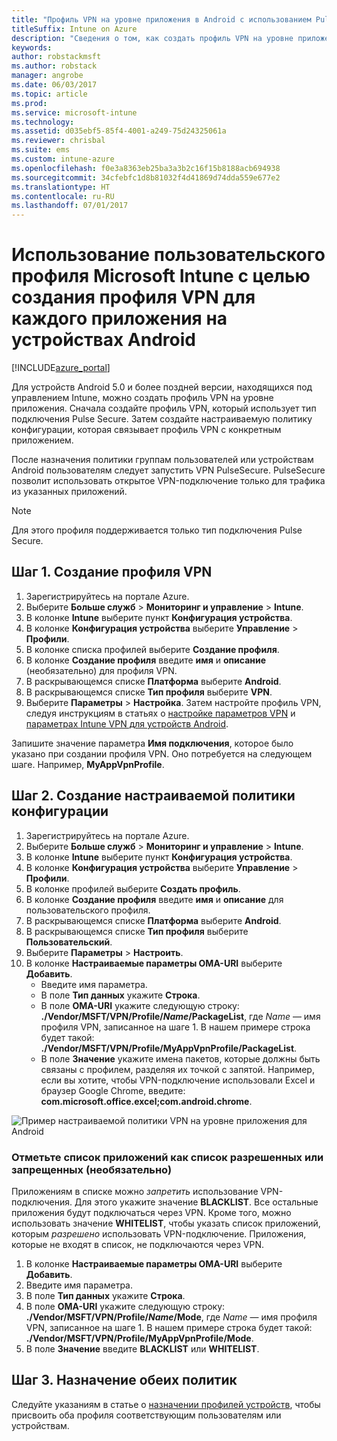 ```yaml
---
title: "Профиль VPN на уровне приложения в Android с использованием Pulse Secure"
titleSuffix: Intune on Azure
description: "Сведения о том, как создать профиль VPN на уровне приложения для устройств Android, находящихся под управлением Intune.\""
keywords: 
author: robstackmsft
ms.author: robstack
manager: angrobe
ms.date: 06/03/2017
ms.topic: article
ms.prod: 
ms.service: microsoft-intune
ms.technology: 
ms.assetid: d035ebf5-85f4-4001-a249-75d24325061a
ms.reviewer: chrisbal
ms.suite: ems
ms.custom: intune-azure
ms.openlocfilehash: f0e3a8363eb25ba3a3b2c16f15b8188acb694938
ms.sourcegitcommit: 34cfebfc1d8b81032f4d41869d74dda559e677e2
ms.translationtype: HT
ms.contentlocale: ru-RU
ms.lasthandoff: 07/01/2017
---
```

# <a name="use-a-microsoft-intune-custom-profile-to-create-a-per-app-vpn-profile-for-android-devices"></a>Использование пользовательского профиля Microsoft Intune с целью создания профиля VPN для каждого приложения на устройствах Android

[!INCLUDE[azure_portal](./includes/azure_portal.md)]

Для устройств Android 5.0 и более поздней версии, находящихся под управлением Intune, можно создать профиль VPN на уровне приложения. Сначала создайте профиль VPN, который использует тип подключения Pulse Secure. Затем создайте настраиваемую политику конфигурации, которая связывает профиль VPN с конкретным приложением.

После назначения политики группам пользователей или устройствам Android пользователям следует запустить VPN PulseSecure. PulseSecure позволит использовать открытое VPN-подключение только для трафика из указанных приложений.

> [!NOTE]
>
> Для этого профиля поддерживается только тип подключения Pulse Secure.


## <a name="step-1-create-a-vpn-profile"></a>Шаг 1. Создание профиля VPN


1. Зарегистрируйтесь на портале Azure.
2. Выберите **Больше служб** > **Мониторинг и управление** > **Intune**.
3. В колонке **Intune** выберите пункт **Конфигурация устройства**.
2. В колонке **Конфигурация устройства** выберите **Управление** > **Профили**.
2. В колонке списка профилей выберите **Создание профиля**.
3. В колонке **Создание профиля** введите **имя** и **описание** (необязательно) для профиля VPN.
4. В раскрывающемся списке **Платформа** выберите **Android**.
5. В раскрывающемся списке **Тип профиля** выберите **VPN**.
3. Выберите **Параметры** > **Настройка**. Затем настройте профиль VPN, следуя инструкциям в статьях о [настройке параметров VPN](vpn-settings-configure.md) и [параметрах Intune VPN для устройств Android](vpn-settings-android.md).

Запишите значение параметра **Имя подключения**, которое было указано при создании профиля VPN. Оно потребуется на следующем шаге. Например, **MyAppVpnProfile**.

## <a name="step-2-create-a-custom-configuration-policy"></a>Шаг 2. Создание настраиваемой политики конфигурации

1. Зарегистрируйтесь на портале Azure.
2. Выберите **Больше служб** > **Мониторинг и управление** > **Intune**.
3. В колонке **Intune** выберите пункт **Конфигурация устройства**.
2. В колонке **Конфигурация устройства** выберите **Управление** > **Профили**.
3. В колонке профилей выберите **Создать профиль**.
4. В колонке **Создание профиля** введите **имя** и **описание** для пользовательского профиля.
5. В раскрывающемся списке **Платформа** выберите **Android**.
6. В раскрывающемся списке **Тип профиля** выберите **Пользовательский**.
7. Выберите **Параметры** > **Настроить**.
3. В колонке **Настраиваемые параметры OMA-URI** выберите **Добавить**.
    - Введите имя параметра.
    - В поле **Тип данных** укажите **Строка**.
    - В поле **OMA-URI** укажите следующую строку: **./Vendor/MSFT/VPN/Profile/*Name*/PackageList**, где *Name* — имя профиля VPN, записанное на шаге 1. В нашем примере строка будет такой: **./Vendor/MSFT/VPN/Profile/MyAppVpnProfile/PackageList**.
    - В поле **Значение** укажите имена пакетов, которые должны быть связаны с профилем, разделяя их точкой с запятой. Например, если вы хотите, чтобы VPN-подключение использовали Excel и браузер Google Chrome, введите: **com.microsoft.office.excel;com.android.chrome**.

![Пример настраиваемой политики VPN на уровне приложения для Android](./media/android_per_app_vpn_oma_uri.png)

### <a name="set-your-app-list-to-blacklist-or-whitelist-optional"></a>Отметьте список приложений как список разрешенных или запрещенных (необязательно)
  Приложениям в списке можно *запретить* использование VPN-подключения. Для этого укажите значение **BLACKLIST**. Все остальные приложения будут подключаться через VPN.
Кроме того, можно использовать значение **WHITELIST**, чтобы указать список приложений, которым *разрешено* использовать VPN-подключение. Приложения, которые не входят в список, не подключаются через VPN.
  1.    В колонке **Настраиваемые параметры OMA-URI** выберите **Добавить**.
  2.    Введите имя параметра.
  3.    В поле **Тип данных** укажите **Строка**.
  4.    В поле **OMA-URI** укажите следующую строку: **./Vendor/MSFT/VPN/Profile/*Name*/Mode**, где *Name* — имя профиля VPN, записанное на шаге 1. В нашем примере строка будет такой: **./Vendor/MSFT/VPN/Profile/MyAppVpnProfile/Mode**.
  5.    В поле **Значение** введите **BLACKLIST** или **WHITELIST**.



## <a name="step-3-assign-both-policies"></a>Шаг 3. Назначение обеих политик

Следуйте указаниям в статье о [назначении профилей устройств](device-profile-assign.md), чтобы присвоить оба профиля соответствующим пользователям или устройствам.
